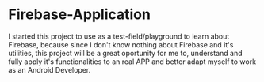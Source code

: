 # Firebase-Application
I started this project to use as a test-field/playground to learn about Firebase, because since I don't know nothing about 
Firebase and it's utilities, this project will be a great oportunity for me to, understand and fully apply it's functionalities 
to an real APP and better adapt myself to work as an Android Developer.
